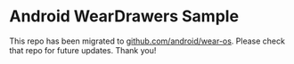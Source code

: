 
Android WearDrawers Sample
==========================

This repo has been migrated to [github.com/android/wear-os][1]. Please check that repo for future updates. Thank you!

[1]: https://github.com/android/wear-os
